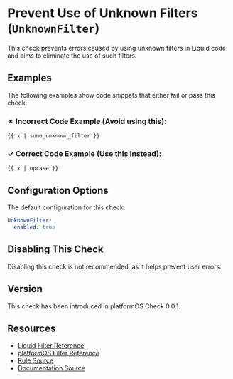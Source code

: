 # Prevent Use of Unknown Filters (`UnknownFilter`)

This check prevents errors caused by using unknown filters in Liquid code and aims to eliminate the use of such filters.

## Examples

The following examples show code snippets that either fail or pass this check:

### &#x2717; Incorrect Code Example (Avoid using this):

```liquid
{{ x | some_unknown_filter }}
```

### &#x2713; Correct Code Example (Use this instead):

```liquid
{{ x | upcase }}
```

## Configuration Options

The default configuration for this check:

```yaml
UnknownFilter:
  enabled: true
```

## Disabling This Check

Disabling this check is not recommended, as it helps prevent user errors.

## Version

This check has been introduced in platformOS Check 0.0.1.

## Resources

- [Liquid Filter Reference](https://documentation.platformos.com/api-reference/liquid/filters)
- [platformOS Filter Reference](https://documentation.platformos.com/api-reference/liquid/platformos-filters)
- [Rule Source][codesource]
- [Documentation Source][docsource]

[codesource]: /lib/platformos_check/checks/unknown_filter.rb
[docsource]: /docs/checks/unknown_filter.md
